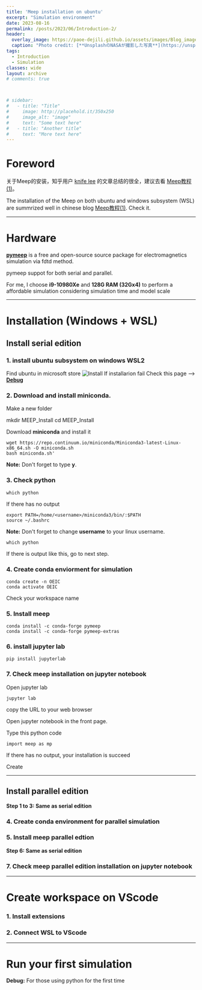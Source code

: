 ```yaml
---
title: 'Meep installation on ubuntu'
excerpt: "Simulation environment"
date: 2023-08-16
permalink: /posts/2023/06/Introduction-2/
header:
  overlay_image: https://paoe-dejili.github.io/assets/images/Blog_images2.jpg
  caption: "Photo credit: [**UnsplashのNASAが撮影した写真**](https://unsplash.com/ja/%E5%86%99%E7%9C%9F/Q1p7bh3SHj8)"   
tags:
  - Introduction
  - Simulation 
classes: wide
layout: archive
# comments: true



# sidebar:
#   - title: "Title"
#     image: http://placehold.it/350x250
#     image_alt: "image"
#     text: "Some text here"
#   - title: "Another title"
#     text: "More text here"
---
```


# Foreword 

关于Meep的安装，知乎用户 [knife lee](https://knifelees3.github.io/) 的文章总结的很全，建议去看 [Meep教程(1)](https://zhuanlan.zhihu.com/p/162148062)。

The installation of the Meep on both ubuntu and windows subsystem (WSL) are summrized well in chinese blog [Meep教程(1)](https://zhuanlan.zhihu.com/p/162148062). Check it. 

***

# Hardware

**[pymeep](https://meep.readthedocs.io/en/latest/)** is a free and open-source source package for electromagnetics simulation via fdtd method.

pymeep suppot for both serial and parallel.

For me, I choose **i9-10980Xe** and **128G RAM (32Gx4)** to perform a affordable simulation considering simulation time and model scale

***

# Installation (Windows + WSL)
## Install serial edition
### 1. install ubuntu subsystem on windows WSL2
Find ubuntu in microsoft store
![Install](https://paoe-dejili.github.io/assets/images/Blog_images2.jpg)
If installarion fail Check this page --> **[Debug]()**
### 2. Download and install miniconda.

Make a new folder

mkdir MEEP_Install
cd MEEP_Install

Download **miniconda** and install it

~~~
wget https://repo.continuum.io/miniconda/Miniconda3-latest-Linux-x86_64.sh -O miniconda.sh
bash miniconda.sh'
~~~

**Note:** Don't forget to type **y**.

### 3. Check python
~~~
which python
~~~
If there has no output
~~~
export PATH=/home/<username>/miniconda3/bin/:$PATH
source ~/.bashrc
~~~
**Note:** Don't forget to change **username** to your linux username.
~~~
which python
~~~
If there is output like this, go to next step.

### 4. Create conda enviorment for simulation
~~~
conda create -n OEIC
conda activate OEIC
~~~
Check your workspace name
### 5. Install meep
~~~
conda install -c conda-forge pymeep
conda install -c conda-forge pymeep-extras
~~~
### 6. install jupyter lab
~~~
pip install jupyterlab
~~~
### 7. Check meep installation on jupyter notebook
Open jupyter lab
~~~
jupyter lab
~~~
copy the URL to your web browser

Open jupyter notebook in the front page.

Type this python code
~~~
import meep as mp
~~~
If there has no output, your installation is succeed

Create 

***

## Install parallel edition

**Step 1 to 3: Same as serial edition**

### 4. Create conda environment for parallel simulation

### 5. Install meep parallel edtion

**Step 6: Same as serial edition**

### 7. Check meep parallel edition installation on jupyter notebook

***

# Create workspace on VScode

### 1. Install extensions

### 2. Connect WSL to VScode

***

# Run your first simulation

**Debug:** For those using python for the first time
